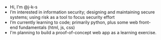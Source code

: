 - Hi, I’m @j-k-s
- I’m interested in information security; designing and maintaining secure systems; using risk as a tool to focus security effort
- I’m currently learning to code; primarily python, plus some web front-end fundamentals (html, js, css)
- I'm planning to build a proof-of-concept web app as a learning exercise.

<!---
j-k-s/j-k-s is a ✨ special ✨ repository because its `README.md` (this file) appears on your GitHub profile.
You can click the Preview link to take a look at your changes.
--->
